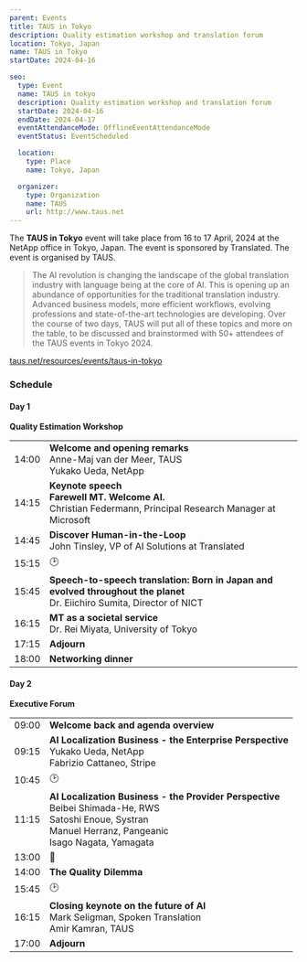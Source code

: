 ```yaml
---
parent: Events
title: TAUS in Tokyo
description: Quality estimation workshop and translation forum
location: Tokyo, Japan
name: TAUS in Tokyo
startDate: 2024-04-16

seo:
  type: Event
  name: TAUS in tokyo
  description: Quality estimation workshop and translation forum
  startDate: 2024-04-16
  endDate: 2024-04-17
  eventAttendanceMode: OfflineEventAttendanceMode
  eventStatus: EventScheduled

  location:
    type: Place
    name: Tokyo, Japan

  organizer:
    type: Organization
    name: TAUS
    url: http://www.taus.net
---
```


The **TAUS in Tokyo** event will take place from 16 to 17 April, 2024 at the NetApp office in Tokyo, Japan.
The event is sponsored by Translated.
The event is organised by TAUS.

> The AI revolution is changing the landscape of the global translation industry with language being at the core of AI. This is opening up an abundance of opportunities for the traditional translation industry. Advanced business models, more efficient workflows, evolving professions and state-of-the-art technologies are developing. Over the course of two days, TAUS will put all of these topics and more on the table, to be discussed and brainstormed with 50+ attendees of the TAUS events in Tokyo 2024.

[taus.net/resources/events/taus-in-tokyo](https://www.taus.net/resources/events/taus-in-tokyo)

### Schedule

#### Day 1

**Quality Estimation Workshop**


|     |     |
| --- | --- |
| 14:00 | **Welcome and opening remarks** <br>Anne-Maj van der Meer, TAUS <br>Yukako Ueda, NetApp |
| 14:15 | **Keynote speech** <br>**Farewell MT. Welcome AI.** <br>Christian Federmann, Principal Research Manager at Microsoft |
| 14:45 | **Discover Human-in-the-Loop** <br>John Tinsley, VP of AI Solutions at Translated |
| 15:15 | 🕑 |
| 15:45 | **Speech-to-speech translation: Born in Japan and evolved throughout the planet** <br>Dr. Eiichiro Sumita, Director of NICT |
| 16:15 | **MT as a societal service** <br>Dr. Rei Miyata, University of Tokyo |
| 17:15 | **Adjourn** |
| 18:00 | **Networking dinner** |

#### Day 2

**Executive Forum**

|     |     |
| --- | --- |
| 09:00 | **Welcome back and agenda overview** |
| 09:15 | **AI Localization Business - the Enterprise Perspective** <br>Yukako Ueda, NetApp <br>Fabrizio Cattaneo, Stripe |
| 10:45 | 🕑 |
| 11:15 | **AI Localization Business - the Provider Perspective** <br>Beibei Shimada-He, RWS <br>Satoshi Enoue, Systran <br>Manuel Herranz, Pangeanic <br>Isago Nagata, Yamagata |
| 13:00 | 🍴 |
| 14:00 | **The Quality Dilemma** |
| 15:45 | 🕑 |
| 16:15 | **Closing keynote on the future of AI** <br>Mark Seligman, Spoken Translation <br>Amir Kamran, TAUS |
| 17:00 | **Adjourn** |
